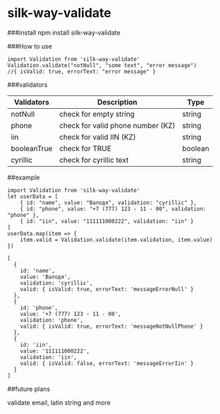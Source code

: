 # silk-way-validate


###install
    npm install silk-way-validate
    

###How to use

    import Validation from 'silk-way-validate'
    Validation.validate("notNull", "some text", "error message")
    //{ isValid: true, errorText: "error message" }
    
###validators

| Validators    | Description             | Type    |   
| ------------- | ----------------------- | ------- |
| notNull       | check for empty string  | string  |
| phone         | check for valid phone number (KZ)  |   string |
| iin           | check for valid IIN (KZ)| string  |
| booleanTrue   | check for TRUE          | boolean |
| cyrillic      | check for cyrillic text | string  |

##example
    
    import Validation from 'silk-way-validate'
    let userData = [
        { id: "name", value: "Валодя", validation: "cyrillic" },
        { id: "phone", value: "+7 (777) 123 - 11 - 00", validation: "phone" },
        { id: "iin", value: "111111000222", validation: "iin" }
    ]
    userData.map(item => {
        item.valid = Validation.validate(item.validation, item.value)
    })
    
    [
      {
        id: 'name',
        value: 'Валодя',
        validation: 'cyrillic',
        valid: { isValid: true, errorText: 'messageErrorNull' }
      },
      {
        id: 'phone',
        value: '+7 (777) 123 - 11 - 00',
        validation: 'phone',
        valid: { isValid: true, errorText: 'messageNotNullPhone' }
      },
      {
        id: 'iin',
        value: '111111000222',
        validation: 'iin',
        valid: { isValid: false, errorText: 'messageErrorIin' }
      }
    ]
    


##future plans

validate email, latin string and more
